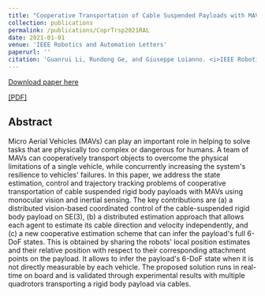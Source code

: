 ```yaml
---
title: "Cooperative Transportation of Cable Suspended Payloads with MAVs using Monocular Vision and Inertial Sensing"
collection: publications
permalink: /publications/CoprTrsp2021RAL
date: 2021-01-01
venue: 'IEEE Robotics and Automation Letters'
paperurl: ''
citation: 'Guanrui Li, Rundong Ge, and Giuseppe Loianno. <i>IEEE Robotics and Automation Letters</i>.'
---
```


[Download paper here](http://academicpages.github.io/files/paper1.pdf)

[[PDF]]()

## Abstract
Micro Aerial Vehicles (MAVs) can play an important role in helping to solve tasks that are physically too complex or dangerous for humans. A team of MAVs can cooperatively transport objects to overcome the physical limitations of a single vehicle, while concurrently increasing the system's resilience to vehicles' failures. In this paper, we address the state estimation, control and trajectory tracking problems of cooperative transportation of cable suspended rigid body payloads with MAVs using monocular vision and inertial sensing. The key contributions are (a) a distributed vision-based coordinated control of the cable-suspended rigid body payload on SE(3), (b) a distributed estimation approach that allows each agent to estimate its cable direction and velocity independently, and (c) a new cooperative estimation scheme that can infer the payload's full 6-DoF states. This is obtained by sharing the robots' local position estimates and their relative position with respect to their corresponding attachment points on the payload. It allows to infer the payload's 6-DoF state when it is not directly measurable by each vehicle. The proposed solution runs in real-time on board and is validated through experimental results with multiple quadrotors transporting a rigid body payload via cables. 

